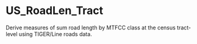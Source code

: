 # US_RoadLen_Tract
Derive measures of sum road length by MTFCC class at the census tract-level using TIGER/Line roads data.
